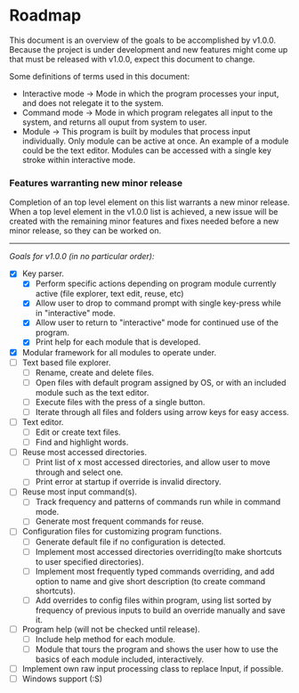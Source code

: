 # Roadmap

This document is an overview of the goals to be accomplished by v1.0.0. Because the project is under development and new features might come up that must be released with v1.0.0, expect this document to change.

Some definitions of terms used in this document:
* Interactive mode -> Mode in which the program processes your input, and does not relegate it to the system.
* Command mode -> Mode in which program relegates all input to the system, and returns all ouput from system to user.
* Module -> This program is built by modules that process input individually. Only module can be active at once. An example of a module could be the text editor. Modules can be accessed with a single key stroke within interactive mode.

### Features warranting new minor release

Completion of an top level element on this list warrants a new minor release. When a top level element in the v1.0.0 list is achieved, a new issue will be created with the remaining minor features and fixes needed before a new minor release, so they can be worked on.

---

 
*Goals for v1.0.0 (in no particular order):*
* [x] Key parser.
  * [x] Perform specific actions depending on program module currently active (file explorer, text edit, reuse, etc)
  * [x] Allow user to drop to command prompt with single key-press while in "interactive" mode.
  * [x] Allow user to return to "interactive" mode for continued use of the program.
  * [x] Print help for each module that is developed.
* [x] Modular framework for all modules to operate under.
* [ ] Text based file explorer.
  * [ ] Rename, create and delete files.
  * [ ] Open files with default program assigned by OS, or with an included module such as the text editor.
  * [ ] Execute files with the press of a single button.
  * [ ] Iterate through all files and folders using arrow keys for easy access.
* [ ] Text editor.
  * [ ] Edit or create text files.
  * [ ] Find and highlight words.
* [ ] Reuse most accessed directories.
  * [ ] Print list of x most accessed directories, and allow user to move through and select one.
  * [ ] Print error at startup if override is invalid directory.
* [ ] Reuse most input command(s).
  * [ ] Track frequency and patterns of commands run while in command mode.
  * [ ] Generate most frequent commands for reuse.
* [ ] Configuration files for customizing program functions.
  * [ ] Generate default file if no configuration is detected.
  * [ ] Implement most accessed directories overriding(to make shortcuts to user specified directories).
  * [ ] Implement most frequently typed commands overriding, and add option to name and give short description (to create command shortcuts).
  * [ ] Add overrides to config files within program, using list sorted by frequency of previous inputs to build an override manually and save it.
* [ ] Program help (will not be checked until release).
  * [ ] Include help method for each module.
  * [ ] Module that tours the program and shows the user how to use the basics of each module included, interactively.
* [ ] Implement own raw input processing class to replace Input, if possible.
* [ ] Windows support (:S)

